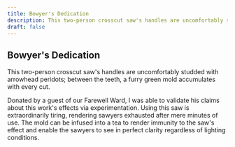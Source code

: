 ```yaml
---
title: Bowyer's Dedication
description: This two-person crosscut saw's handles are uncomfortably studded with arrowhead peridots;...
draft: false
---
```


## Bowyer's Dedication

This two-person crosscut saw's handles are uncomfortably studded with arrowhead peridots;
between the teeth, a furry green mold accumulates with every cut.

Donated by a guest of our Farewell Ward, I was able to validate his claims about this work's
effects via experimentation. Using this saw is extraordinarily tiring, rendering sawyers
exhausted after mere minutes of use. The mold can be infused into a tea to render immunity to
the saw's effect and enable the sawyers to see in perfect clarity regardless of lighting
conditions.
